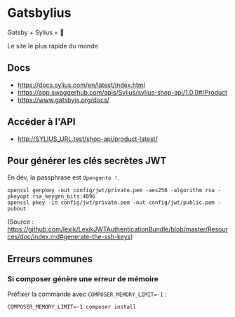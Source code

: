 # Gatsbylius

Gatsby + Sylius = :rocket:

Le site le plus rapide du monde

## Docs

- https://docs.sylius.com/en/latest/index.html
- https://app.swaggerhub.com/apis/Sylius/sylius-shop-api/1.0.0#/Product
- https://www.gatsbyjs.org/docs/

## Accéder à l'API

- http://SYLIUS_URL.test/shop-api/product-latest/

## Pour générer les clés secrètes JWT

En dév, la passphrase est `Opengento !`.

```
openssl genpkey -out config/jwt/private.pem -aes256 -algorithm rsa -pkeyopt rsa_keygen_bits:4096
openssl pkey -in config/jwt/private.pem -out config/jwt/public.pem -pubout
```

(Source : https://github.com/lexik/LexikJWTAuthenticationBundle/blob/master/Resources/doc/index.md#generate-the-ssh-keys)

## Erreurs communes

### Si composer génère une erreur de mémoire

Préfixer la commande avec `COMPOSER_MEMORY_LIMIT=-1` :

```
COMPOSER_MEMORY_LIMIT=-1 composer install
```
